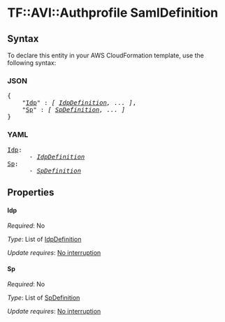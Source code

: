 # TF::AVI::Authprofile SamlDefinition

## Syntax

To declare this entity in your AWS CloudFormation template, use the following syntax:

### JSON

<pre>
{
    "<a href="#idp" title="Idp">Idp</a>" : <i>[ <a href="idpdefinition.md">IdpDefinition</a>, ... ]</i>,
    "<a href="#sp" title="Sp">Sp</a>" : <i>[ <a href="spdefinition.md">SpDefinition</a>, ... ]</i>
}
</pre>

### YAML

<pre>
<a href="#idp" title="Idp">Idp</a>: <i>
      - <a href="idpdefinition.md">IdpDefinition</a></i>
<a href="#sp" title="Sp">Sp</a>: <i>
      - <a href="spdefinition.md">SpDefinition</a></i>
</pre>

## Properties

#### Idp

_Required_: No

_Type_: List of <a href="idpdefinition.md">IdpDefinition</a>

_Update requires_: [No interruption](https://docs.aws.amazon.com/AWSCloudFormation/latest/UserGuide/using-cfn-updating-stacks-update-behaviors.html#update-no-interrupt)

#### Sp

_Required_: No

_Type_: List of <a href="spdefinition.md">SpDefinition</a>

_Update requires_: [No interruption](https://docs.aws.amazon.com/AWSCloudFormation/latest/UserGuide/using-cfn-updating-stacks-update-behaviors.html#update-no-interrupt)

